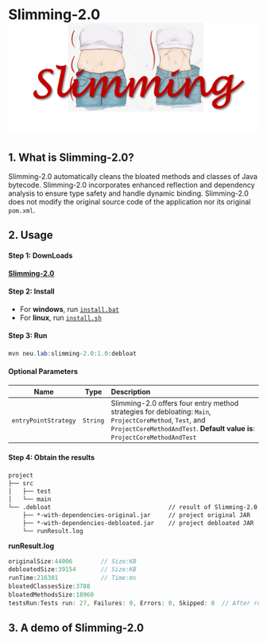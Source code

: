 # Slimming-2.0 ![Slimming-2.0 logo](logo/Slimming_logo.png)
## 1. What is Slimming-2.0?

Slimming-2.0 automatically cleans the bloated methods and classes of Java bytecode.
Slimming-2.0 incorporates enhanced reflection and dependency analysis to ensure type safety and handle dynamic binding.
Slimming-2.0 does not modify the original source code of the application nor its original `pom.xml`.

## 2. Usage

#### Step 1: DownLoads

   [**Slimming-2.0**](https://github.com/slimming-fat/Slimming-2.0/tree/main/tool_slimming-2.0/tool.7z)


#### Step 2: Install

* For **windows**, run [`install.bat`](https://github.com/slimming-fat/Slimming-2.0/tree/main/tool_slimming-2.0/install.bat)
* For **linux**, run [`install.sh`](https://github.com/slimming-fat/Slimming-2.0/tree/main/tool_slimming-2.0/install.sh)

 #### Step 3: Run

```java
mvn neu.lab:slimming-2.0:1.0:debloat
```

 #### Optional Parameters

|       Name       |   Type    | Description                                                  |
| :--------------: | :-------: | :----------------------------------------------------------- |
|     `entryPointStrategy`     | `String` | Slimming-2.0 offers four entry method strategies for debloating: `Main`, `ProjectCoreMethod`, `Test`, and `ProjectCoreMethodAndTest`. **Default value is**: `ProjectCoreMethodAndTest` |

#### Step 4: Obtain the results
```PLAINTEXT
project
├── src
│   ├── test
│   └── main
└── .debloat                                 // result of Slimming-2.0
    ├── *-with-dependencies-original.jar     // project original JAR
    ├── *-with-dependencies-debloated.jar    // project debloated JAR
    └── runResult.log                        
```
**runResult.log**
```java
originalSize:44006        // Size:KB
debloatedSize:39154       // Size:KB
runTime:216301            // Time:ms
bloatedClassesSize:3788   
bloatedMethodsSize:18960
testsRun:Tests run: 27, Failures: 0, Errors: 0, Skipped: 0  // After running test cases on the debloated project
```
## 3. A demo of Slimming-2.0


